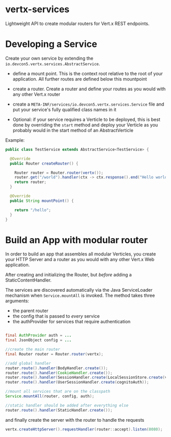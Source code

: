 # vertx-services
Lightweight API to create modular routers for Vert.x REST endpoints.

# Developing a Service

Create your own service by extending the `io.devcon5.vertx.services.AbstractService`.

- define a mount point. This is the context root relative to the root of your application. All further
 routes are defined below this mountpoint
 
- create a router. Create a router and define your routes as you would with any other Vert.x router

- create a `META-INF/services/io.devcon5.vertx.services.Service` file and put your service's fully qualified
class names in it

- Optional: if your service requires a Verticle to be deployed, this is best done by overriding the `start` method
and deploy your Verticle as you probably would in the start method of an AbstractVerticle

Example:

```java
public class TestService extends AbstractService<TestService> {

  @Override
  public Router createRouter() {

    Router router = Router.router(vertx());
    router.get("/world").handler(ctx -> ctx.response().end("Hello world"));
    return router;
  }

  @Override
  public String mountPoint() {

    return "/hello";
  }
}
```

# Build an App with modular router
In order to build an app that assembles all modular Verticles, you create your HTTP Server and a router as you would
with any other Vert.x Web application.

After creating and initializing the Router, but _before_ adding a StaticContentHandler.

The services are discovered automatically via the Java ServiceLoader mechanism when `Service.mountAll` is invoked.
The method takes three arguments:
- the parent router
- the config that is passed to _every_ service
- the authProvider for services that require authentication

```java

final AuthProvider auth = ...
final JsonObject config = ...

//create the main router
final Router router = Router.router(vertx);

//add global handler
router.route().handler(BodyHandler.create());
router.route().handler(CookieHandler.create());
router.route().handler(SessionHandler.create(LocalSessionStore.create(vertx)));
router.route().handler(UserSessionHandler.create(cognitoAuth));

//mount all services that are on the classpath
Service.mountAll(router, config, auth);

//static handler should be added after everything else
router.route().handler(StaticHandler.create());
```


and finally create the server with the router to handle the requests
```java
vertx.createHttpServer().requestHandler(router::accept).listen(8080);
```
